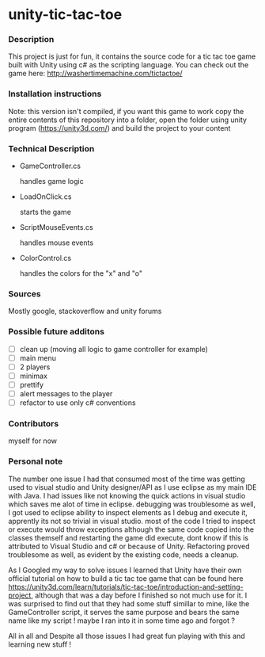 # unity-tic-tac-toe
### Description
This project is just for fun,
it contains the source code for a tic tac toe game built with Unity using c# as the scripting language.
You can check out the game here: http://washertimemachine.com/tictactoe/
### Installation instructions
Note: this version isn't compiled, if you want this game to work copy the entire contents of this repository into a folder,
open the folder using unity program (https://unity3d.com/) and build the project to your content
### Technical Description
- GameController.cs

    handles game logic
- LoadOnClick.cs

    starts the game
- ScriptMouseEvents.cs

    handles mouse events
- ColorControl.cs

    handles the colors for the "x" and "o"

### Sources
Mostly google, stackoverflow and unity forums

### Possible future additons
- [ ] clean up (moving all logic to game controller for example)
- [ ] main menu
- [ ] 2 players
- [ ] minimax
- [ ] prettify
- [ ] alert messages to the player
- [ ] refactor to use only c# conventions

### Contributors
myself for now

### Personal note

The number one issue I had that consumed most of the time was getting used to visual studio and Unity designer/API as I use eclipse as my main IDE with Java.
I had issues like not knowing the quick actions in visual studio which saves me alot of time in eclipse.
debugging was troublesome as well, I got used to eclipse ability to inspect elements as I debug and execute it,
apprently its not so trivial in visual studio. most of the code I tried to inspect or execute would throw exceptions
although the same code copied into the classes themself and restarting the game did execute, dont know if this is attributed to Visual Studio and c#
or because of Unity. Refactoring proved troublesome as well, as evident by the existing code, needs a cleanup. 

As I Googled my way to solve issues I learned that Unity have their own official tutorial on how to build a tic tac toe game that can be found here https://unity3d.com/learn/tutorials/tic-tac-toe/introduction-and-setting-project,
although that was a day before I finished so not much use for it. I was surprised to find out that they had some stuff simillar to mine, like the GameController script,
it serves the same purpose and bears the same name like my script ! maybe I ran into it in some time ago and forgot ?

All in all and Despite all those issues I had great fun playing with this and learning new stuff !
